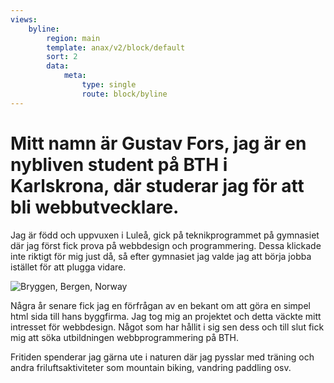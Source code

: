```yaml
---
views:
    byline:
        region: main
        template: anax/v2/block/default
        sort: 2
        data:
            meta:
                type: single
                route: block/byline
---
```


# Mitt namn är Gustav Fors, jag är en nybliven student på BTH i Karlskrona, där studerar jag för att bli webbutvecklare.

Jag är född och uppvuxen i Luleå, gick på teknikprogrammet på gymnasiet där jag först fick prova på webbdesign och programmering. Dessa klickade inte riktigt för mig just då, så efter gymnasiet jag valde jag att börja jobba istället för att plugga vidare.

![Bryggen, Bergen, Norway](img/theme/index.png)

Några år senare fick jag en förfrågan av en bekant om att göra en simpel html sida till hans byggfirma. Jag tog mig an projektet och detta väckte mitt intresset för webbdesign. Något som har hållit i sig sen dess och till slut fick mig att söka utbildningen webbprogrammering på BTH.

Fritiden spenderar jag gärna ute i naturen där jag pysslar med träning och andra friluftsaktiviteter som mountain biking, vandring paddling osv.
